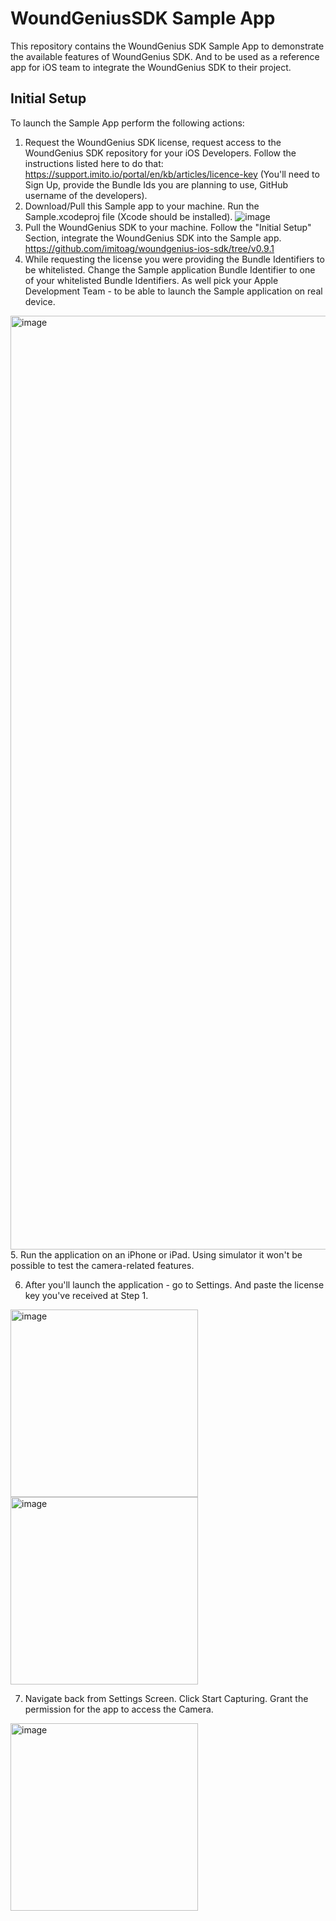 # WoundGeniusSDK Sample App

This repository contains the WoundGenius SDK Sample App to demonstrate the available features of WoundGenius SDK.
And to be used as a reference app for iOS team to integrate the WoundGenius SDK to their project.

## Initial Setup
To launch the Sample App perform the following actions:
1. Request the WoundGenius SDK license, request access to the WoundGenius SDK repository for your iOS Developers. Follow the instructions listed here to do that: https://support.imito.io/portal/en/kb/articles/licence-key (You'll need to Sign Up, provide the Bundle Ids you are planning to use, GitHub username of the developers).
2. Download/Pull this Sample app to your machine. Run the Sample.xcodeproj file (Xcode should be installed).
![image](https://github.com/imitoag/woundgenius-ios-sdk-sample/assets/139131852/9a678bba-924e-4223-b9b5-25ad38987a4b)
3. Pull the WoundGenius SDK to your machine. Follow the "Initial Setup" Section, integrate the WoundGenius SDK into the Sample app. https://github.com/imitoag/woundgenius-ios-sdk/tree/v0.9.1
4. While requesting the license you were providing the Bundle Identifiers to be whitelisted. Change the Sample application Bundle Identifier to one of your whitelisted Bundle Identifiers. As well pick your Apple Development Team - to be able to launch the Sample application on real device.
<img width="1494" alt="image" src="https://github.com/imitoag/woundgenius-ios-sdk-sample/assets/139131852/9f655e7b-4200-431b-8bc1-476fcbd11021">
5. Run the application on an iPhone or iPad. Using simulator it won't be possible to test the camera-related features.

6. After you'll launch the application - go to Settings. And paste the license key you've received at Step 1.

<img width="300" alt="image" src="https://github.com/imitoag/woundgenius-ios-sdk-sample/assets/139131852/d6625dc2-4f2c-41f7-b8b6-2aac2041e86d">
<img width="300" alt="image" src="https://github.com/imitoag/woundgenius-ios-sdk-sample/assets/139131852/74e6411a-8654-4e3c-bcb6-003b649e1099">

7. Navigate back from Settings Screen. Click Start Capturing. Grant the permission for the app to access the Camera.
 <img width="300" alt="image" src="https://github.com/imitoag/woundgenius-ios-sdk-sample/assets/139131852/89ed20d1-79a7-47e6-9e17-305059a7e2bb">


